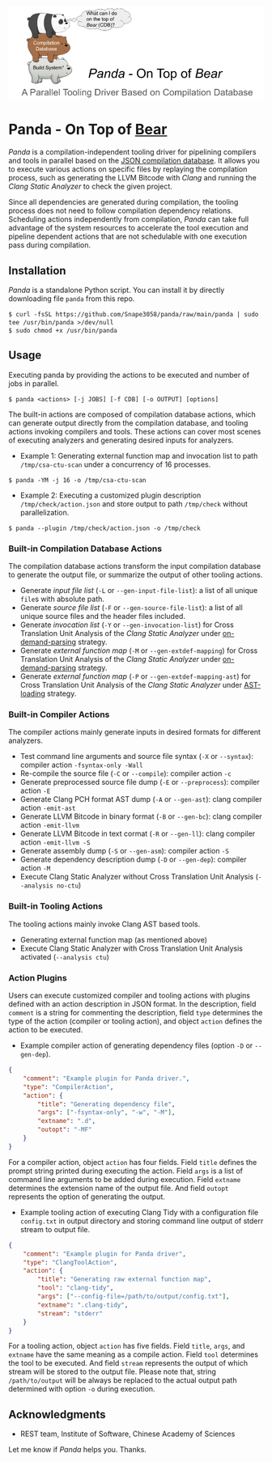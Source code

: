 ![](images/panda.png)

# Panda - On Top of [Bear][link-bear]

*Panda* is a compilation-independent tooling driver
for pipelining compilers and tools in parallel
based on the [JSON compilation database][link-cdb].
It allows you to execute various actions
on specific files
by replaying the compilation process,
such as generating the LLVM Bitcode with *Clang*
and running the *Clang Static Analyzer* to check the given project.

Since all dependencies are generated during compilation,
the tooling process does not need to follow compilation dependency relations.
Scheduling actions independently from compilation,
*Panda* can take full advantage of the system resources
to accelerate the tool execution
and pipeline dependent actions
that are not schedulable with one execution pass
during compilation.

## Installation

*Panda* is a standalone Python script.
You can install it by directly downloading file `panda` from this repo.

```
$ curl -fsSL https://github.com/Snape3058/panda/raw/main/panda | sudo tee /usr/bin/panda >/dev/null
$ sudo chmod +x /usr/bin/panda
```

## Usage

Executing panda by providing the actions to be executed
and number of jobs in parallel.

```
$ panda <actions> [-j JOBS] [-f CDB] [-o OUTPUT] [options]
```

The built-in actions are composed of compilation database actions,
which can generate output directly from the compilation database,
and tooling actions invoking compilers and tools.
These actions can cover most scenes of executing analyzers
and generating desired inputs for analyzers.

* Example 1: Generating external function map and invocation list
    to path `/tmp/csa-ctu-scan` under a concurrency of 16 processes.

```
$ panda -YM -j 16 -o /tmp/csa-ctu-scan
```

* Example 2: Executing a customized plugin description `/tmp/check/action.json`
    and store output to path `/tmp/check` without parallelization.

```
$ panda --plugin /tmp/check/action.json -o /tmp/check
```

### Built-in Compilation Database Actions

The compilation database actions
transform the input compilation database
to generate the output file,
or summarize the output of other tooling actions.

* Generate *input file list* (`-L` or `--gen-input-file-list`):
    a list of all unique `file`s with absolute path.
* Generate *source file list* (`-F` or `--gen-source-file-list`):
    a list of all unique source files and the header files included.
* Generate *invocation list* (`-Y` or `--gen-invocation-list`)
    for Cross Translation Unit Analysis of the *Clang Static Analyzer*
    under [on-demand-parsing][link-odp] strategy.
* Generate *external function map* (`-M` or `--gen-extdef-mapping`)
    for Cross Translation Unit Analysis of the *Clang Static Analyzer*
    under [on-demand-parsing][link-odp] strategy.
* Generate *external function map* (`-P` or `--gen-extdef-mapping-ast`)
    for Cross Translation Unit Analysis of the *Clang Static Analyzer*
    under [AST-loading][link-al] strategy.

### Built-in Compiler Actions

The compiler actions mainly generate inputs in desired formats for different analyzers.

* Test command line arguments and source file syntax (`-X` or `--syntax`):
    compiler action `-fsyntax-only -Wall`
* Re-compile the source file (`-C` or `--compile`):
    compiler action `-c`
* Generate preprocessed source file dump (`-E` or `--preprocess`):
    compiler action `-E`
* Generate Clang PCH format AST dump (`-A` or `--gen-ast`):
    clang compiler action `-emit-ast`
* Generate LLVM Bitcode in binary format (`-B` or `--gen-bc`):
    clang compiler action `-emit-llvm`
* Generate LLVM Bitcode in text cormat (`-R` or `--gen-ll`):
    clang compiler action `-emit-llvm -S`
* Generate assembly dump (`-S` or `--gen-asm`):
    compiler action `-S`
* Generate dependency description dump (`-D` or `--gen-dep`):
    compiler action `-M`
* Execute Clang Static Analyzer without Cross Translation Unit Analysis (`--analysis no-ctu`)

### Built-in Tooling Actions

The tooling actions mainly invoke Clang AST based tools.

* Generating external function map (as mentioned above)
* Execute Clang Static Analyzer with Cross Translation Unit Analysis activated (`--analysis ctu`)

### Action Plugins

Users can execute customized compiler and tooling actions
with plugins defined with an action description in JSON format.
In the description,
field `comment` is a string for commenting the description,
field `type` determines the type of the action (compiler or tooling action),
and object `action` defines the action to be executed.

* Example compiler action of generating dependency files (option `-D` or `--gen-dep`).

```json
{
    "comment": "Example plugin for Panda driver.",
    "type": "CompilerAction",
    "action": {
        "title": "Generating dependency file",
        "args": ["-fsyntax-only", "-w", "-M"],
        "extname": ".d",
        "outopt": "-MF"
    }
}
```

For a compiler action, object `action` has four fields.
Field `title` defines the prompt string printed during executing the action.
Field `args` is a list of command line arguments to be added during execution.
Field `extname` determines the extension name of the output file.
And field `outopt` represents the option of generating the output.

* Example tooling action of executing Clang Tidy
    with a configuration file `config.txt` in output directory
    and storing command line output of stderr stream to output file.

```json
{
    "comment": "Example plugin for Panda driver",
    "type": "ClangToolAction",
    "action": {
        "title": "Generating raw external function map",
        "tool": "clang-tidy",
        "args": ["--config-file=/path/to/output/config.txt"],
        "extname": ".clang-tidy",
        "stream": "stderr"
    }
}
```

For a tooling action, object `action` has five fields.
Field `title`, `args`, and `extname` have the same meaning as a compile action.
Field `tool` determines the tool to be executed.
And field `stream` represents
the output of which stream will be stored to the output file.
Please note that, string `/path/to/output` will be always be replaced to
the actual output path determined with option `-o` during execution.

## Acknowledgments

* REST team, Institute of Software, Chinese Academy of Sciences

Let me know if *Panda* helps you. Thanks.


[link-bear]: https://github.com/rizsotto/Bear
[link-cdb]: https://clang.llvm.org/docs/JSONCompilationDatabase.html
[link-al]: https://clang.llvm.org/docs/analyzer/user-docs/CrossTranslationUnit.html#manual-ctu-analysis
[link-odp]: https://clang.llvm.org/docs/analyzer/user-docs/CrossTranslationUnit.html#id2
